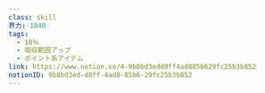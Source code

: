 ```yaml
---
class: skill
界力: 1840
tags:
  - 10％
  - 吸収範囲アップ
  - ポイント系アイテム
link: https://www.notion.so/4-9b8bd3edd8ff4ad885b629fc25b3b852
notionID: 9b8bd3ed-d8ff-4ad8-85b6-29fc25b3b852
---
```

